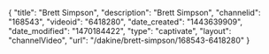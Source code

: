 {
    "title": "Brett Simpson",
    "description": "Brett Simpson",
    "channelid": "168543",
    "videoid": "6418280",
    "date_created": "1443639909",
    "date_modified": "1470184422",
    "type": "captivate",
    "layout": "channelVideo",
    "url": "\/dakine\/brett-simpson\/168543-6418280"
}